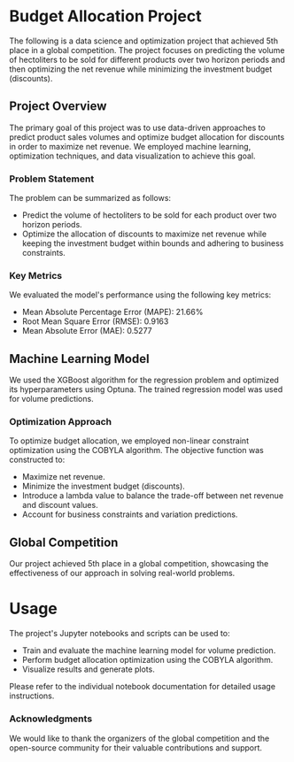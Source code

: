 # Budget Allocation Project
The following is a data science and optimization project that achieved 5th place in a global competition. The project focuses on predicting the volume of hectoliters to be sold for different products over two horizon periods and then optimizing the net revenue while minimizing the investment budget (discounts).

## Project Overview
The primary goal of this project was to use data-driven approaches to predict product sales volumes and optimize budget allocation for discounts in order to maximize net revenue. We employed machine learning, optimization techniques, and data visualization to achieve this goal.

### Problem Statement
The problem can be summarized as follows:

* Predict the volume of hectoliters to be sold for each product over two horizon periods.
* Optimize the allocation of discounts to maximize net revenue while keeping the investment budget within bounds and adhering to business constraints.

### Key Metrics
We evaluated the model's performance using the following key metrics:

* Mean Absolute Percentage Error (MAPE): 21.66%
* Root Mean Square Error (RMSE): 0.9163
* Mean Absolute Error (MAE): 0.5277

## Machine Learning Model
We used the XGBoost algorithm for the regression problem and optimized its hyperparameters using Optuna. The trained regression model was used for volume predictions.

### Optimization Approach
To optimize budget allocation, we employed non-linear constraint optimization using the COBYLA algorithm. The objective function was constructed to:

* Maximize net revenue.
* Minimize the investment budget (discounts).
* Introduce a lambda value to balance the trade-off between net revenue and discount values.
* Account for business constraints and variation predictions.

## Global Competition
Our project achieved 5th place in a global competition, showcasing the effectiveness of our approach in solving real-world problems.


# Usage

The project's Jupyter notebooks and scripts can be used to:

* Train and evaluate the machine learning model for volume prediction.
* Perform budget allocation optimization using the COBYLA algorithm.
* Visualize results and generate plots.

Please refer to the individual notebook documentation for detailed usage instructions.

### Acknowledgments

We would like to thank the organizers of the global competition and the open-source community for their valuable contributions and support.
